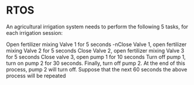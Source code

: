 # RTOS

An agricultural irrigation system needs to perform the following 5 tasks, for each irrigation session:

Open fertilizer mixing Valve 1 for 5 seconds -nClose Valve 1, open fertilizer mixing Valve 2 for 5 seconds
Close Valve 2, open fertilizer mixing Valve 3 for 5 seconds
Close valve 3, open pump 1 for 10 seconds
Turn off pump 1, turn on pump 2 for 30 seconds.
Finally, turn off pump 2. At the end of this process, pump 2 will turn off. Suppose that the next 60 seconds the above process will be repeated
